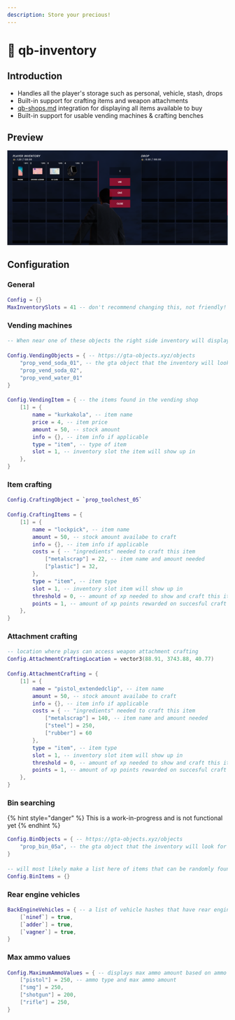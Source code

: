 ```yaml
---
description: Store your precious!
---
```


# 🎒 qb-inventory

## Introduction

* Handles all the player's storage such as personal, vehicle, stash, drops
* Built-in support for crafting items and weapon attachments
* [qb-shops.md](qb-shops.md "mention") integration for displaying all items available to buy
* Built-in support for usable vending machines & crafting benches

## Preview

![](../.gitbook/assets/inv.png)

## Configuration

### General

```lua
Config = {}
MaxInventorySlots = 41 -- don't recommend changing this, not friendly!
```

### Vending machines

```lua
-- When near one of these objects the right side inventory will display a shop

Config.VendingObjects = { -- https://gta-objects.xyz/objects
    "prop_vend_soda_01", -- the gta object that the inventory will look for
    "prop_vend_soda_02",
    "prop_vend_water_01"
}

Config.VendingItem = { -- the items found in the vending shop
    [1] = {
        name = "kurkakola", -- item name
        price = 4, -- item price
        amount = 50, -- stock amount
        info = {}, -- item info if applicable
        type = "item", -- type of item
        slot = 1, -- inventory slot the item will show up in
    },
}
```

### Item crafting

```lua
Config.CraftingObject = `prop_toolchest_05`

Config.CraftingItems = {
    [1] = {
        name = "lockpick", -- item name
        amount = 50, -- stock amount availabe to craft
        info = {}, -- item info if applicable
        costs = { -- "ingredients" needed to craft this item
            ["metalscrap"] = 22, -- item name and amount needed
            ["plastic"] = 32,
        },
        type = "item", -- item type
        slot = 1, -- inventory slot item will show up in
        threshold = 0, -- amount of xp needed to show and craft this item
        points = 1, -- amount of xp points rewarded on succesful craft
    },
}
```

### Attachment crafting

```lua
-- location where plays can access weapon attachment crafting
Config.AttachmentCraftingLocation = vector3(88.91, 3743.88, 40.77)

Config.AttachmentCrafting = {
    [1] = {
        name = "pistol_extendedclip", -- item name
        amount = 50, -- stock amount availabe to craft
        info = {}, -- item info if applicable
        costs = { -- "ingredients" needed to craft this item
            ["metalscrap"] = 140, -- item name and amount needed
            ["steel"] = 250,
            ["rubber"] = 60
        },
        type = "item", -- item type
        slot = 1, -- inventory slot item will show up in
        threshold = 0, -- amount of xp needed to show and craft this item
        points = 1, -- amount of xp points rewarded on succesful craft
    },
}
```

### Bin searching

{% hint style="danger" %}
This is a work-in-progress and is not functional yet
{% endhint %}

```lua
Config.BinObjects = { -- https://gta-objects.xyz/objects
    "prop_bin_05a", -- the gta object that the inventory will look for
}

-- will most likely make a list here of items that can be randomly found
Config.BinItems = {}
```

### Rear engine vehicles

```lua
BackEngineVehicles = { -- a list of vehicle hashes that have rear engines
    [`ninef`] = true,
    [`adder`] = true,
    [`vagner`] = true,
}
```

### Max ammo values

```lua
Config.MaximumAmmoValues = { -- displays max ammo amount based on ammo type
    ["pistol"] = 250, -- ammo type and max ammo amount
    ["smg"] = 250,
    ["shotgun"] = 200,
    ["rifle"] = 250,
}
```
